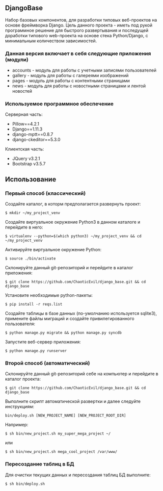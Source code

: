 ## DjangoBase

Набор базовых компонентов, для разработки типовых веб-проектов на основе фреймворка Django.
Цель данного проекта - иметь под рукой программное решение для быстрого развертывания и последущей доработки типового web-проекта на основе стека Python/Django, с минимальным количеством зависимостей.

### Данная версия включает в себя следующие приложения (модули)

* accounts - модуль для работы с учетными записями пользователей
* gallery - модуль для работы с галереями изображений
* pages - модуль для работы с контентными страницами
* news - модуль для работы с новостными страницами и лентой новостей

### Используемое программное обеспечение

Серверная часть:
* Pillow==4.2.1
* Django==1.11.3
* django-mptt==0.8.7
* django-ckeditor==5.3.0

Клиентская часть:
* JQuery v3.2.1
* Bootstrap v3.5.7


## Использование

### Первый способ (классический)
Создайте каталог, в которм предполагается развернуть проект:
```shell
$ mkdir ~/my_project_venv
```
Создайте виртуальное окружение Python3 в данном каталоге и перейдите в него:
```shell
$ virtualenv --python=$(which python3) ~/my_project_venv && cd ~/my_project_venv
```
Активируйте виртуальное окружение Python:
```shell
$ source ./bin/activate
```
Склонируйте данный git-репозиторий и перейдите в каталог приложения:
```shell
$ git clone https://github.com/ChaoticEvil/django_base.git && cd django_base
```
Установите необходимые python-пакеты:
```shell
$ pip install -r reqs.list
```
Создайте таблицы в базе данных (по-умолчанию используется sqlite3), примените файлы миграций и создайте привилегированного пользователя:
```shell
$ python manage.py migrate && python manage.py syncdb
```
Запустите веб-сервер приложения:
```shell
$ python manage.py runserver
```

### Второй способ (автоматический)
Склонируйте данный git-репозиторий себе на компьютер и перейдите в каталог проекта:
```shell
$ git clone https://github.com/ChaoticEvil/django_base.git && cd django_base
```
Выполните скрипт автоматической развертки и далее следуйте инструкциям:
```shell
bin/deploy.sh [NEW_PROJECT_NAME] [NEW_PROJECT_ROOT_DIR]
```
Например:
```shell
$ sh bin/new_project.sh my_super_mega_project ~/
```
или
```shell
$ sh bin/new_project.sh mega_cool_project /var/www/
```

### Пересоздание таблиц в БД
Для очистки текущих данных и пересоздания таблиц БД выполните:
```shell
$ sh bin/deploy.sh
```
